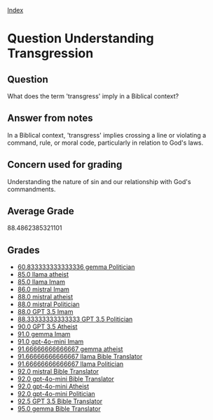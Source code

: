 
[Index](../../index.md)
# Question Understanding Transgression
## Question
What does the term 'transgress' imply in a Biblical context?

## Answer from notes
In a Biblical context, 'transgress' implies crossing a line or violating a command, rule, or moral code, particularly in relation to God's laws.

## Concern used for grading
Understanding the nature of sin and our relationship with God's commandments.

## Average Grade
88.4862385321101

## Grades
 * [60.833333333333336 gemma Politician](../answers/gemma_Politician/Understanding_Transgression.md)
 * [85.0 llama atheist](../answers/llama_atheist/Understanding_Transgression.md)
 * [85.0 llama Imam](../answers/llama_Imam/Understanding_Transgression.md)
 * [86.0 mistral Imam](../answers/mistral_Imam/Understanding_Transgression.md)
 * [88.0 mistral atheist](../answers/mistral_atheist/Understanding_Transgression.md)
 * [88.0 mistral Politician](../answers/mistral_Politician/Understanding_Transgression.md)
 * [88.0 GPT 3.5 Imam](../answers/GPT_3.5_Imam/Understanding_Transgression.md)
 * [88.33333333333333 GPT 3.5 Politician](../answers/GPT_3.5_Politician/Understanding_Transgression.md)
 * [90.0 GPT 3.5 Atheist](../answers/GPT_3.5_Atheist/Understanding_Transgression.md)
 * [91.0 gemma Imam](../answers/gemma_Imam/Understanding_Transgression.md)
 * [91.0 gpt-4o-mini Imam](../answers/gpt-4o-mini_Imam/Understanding_Transgression.md)
 * [91.66666666666667 gemma atheist](../answers/gemma_atheist/Understanding_Transgression.md)
 * [91.66666666666667 llama Bible Translator](../answers/llama_Bible_Translator/Understanding_Transgression.md)
 * [91.66666666666667 llama Politician](../answers/llama_Politician/Understanding_Transgression.md)
 * [92.0 mistral Bible Translator](../answers/mistral_Bible_Translator/Understanding_Transgression.md)
 * [92.0 gpt-4o-mini Bible Translator](../answers/gpt-4o-mini_Bible_Translator/Understanding_Transgression.md)
 * [92.0 gpt-4o-mini Atheist](../answers/gpt-4o-mini_Atheist/Understanding_Transgression.md)
 * [92.0 gpt-4o-mini Politician](../answers/gpt-4o-mini_Politician/Understanding_Transgression.md)
 * [92.5 GPT 3.5 Bible Translator](../answers/GPT_3.5_Bible_Translator/Understanding_Transgression.md)
 * [95.0 gemma Bible Translator](../answers/gemma_Bible_Translator/Understanding_Transgression.md)

